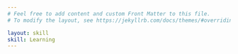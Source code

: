 ```yaml
---
# Feel free to add content and custom Front Matter to this file.
# To modify the layout, see https://jekyllrb.com/docs/themes/#overriding-theme-defaults

layout: skill
skill: Learning
---
```


